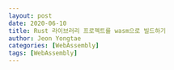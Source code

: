 ```yaml
---
layout: post
date: 2020-06-10
title: Rust 라이브러리 프로젝트를 wasm으로 빌드하기
author: Jeon Yongtae
categories: [WebAssembly]
tags: [WebAssembly]
---
```

